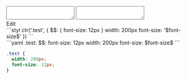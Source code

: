 <div data-size="175" class="code-cont" data-example="literal">
    <div class="code">
        <div class="code-wrap">
            <textarea id="stylus"></textarea>
            <textarea id="css"></textarea>
            <div class="edit-code">
                <span>Edit</span>
            </div>
        </div>
    </div>
</div>


<div data-size="175" data-examples="stylus"></div>
```styl
ctr('.test', {
  $$: {
    font-size: 12px
  }
  width: 200px
  font-size: '$font-size$'
})
```

<div data-size="175" data-examples="yaml"></div>
```yaml
.test:
  $$:
    font-size: 12px
  width: 200px
  font-size: $font-size$
```

```css
.test {
  width: 200px;
  font-size: 12px;
}
```
<div class="cf"></div>
